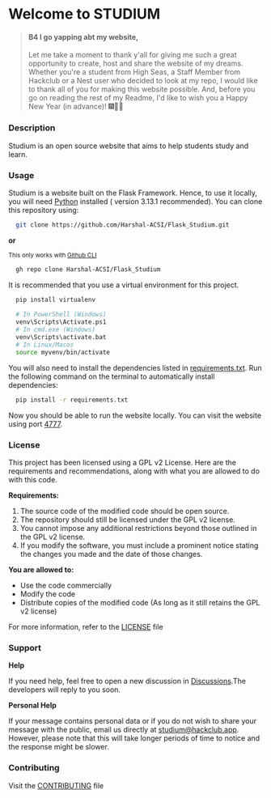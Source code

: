 # Welcome to STUDIUM

> #### B4 I go yapping abt my website,
> Let me take a moment to thank y'all for giving me such a great opportunity to create,
> host and share the website of my dreams.
> Whether you're a student from High Seas,
> a Staff Member from Hackclub or a Nest user who decided to look at my repo,
> I would like to thank all of you for making this website possible.
> And, before you go on reading the rest of my Readme, I'd like to wish you a Happy New Year (in advance)! 🎆🎉🎊


### Description

Studium is an open source website that aims to help students study and learn.

### Usage

Studium is a website built on the Flask Framework.
Hence, to use it locally, you will need [Python](https://www.python.org/downloads/release/python-3131/) installed (
version 3.13.1 recommended).
You can clone this repository using:

```bash
  git clone https://github.com/Harshal-ACSI/Flask_Studium.git
```

**or**

<sub>This only works with [Github CLI](https://cli.github.com/)</sub>

```bash
  gh repo clone Harshal-ACSI/Flask_Studium
```

It is recommended that you use a virtual environment for this project.

```bash
  pip install virtualenv
  
  # In PowerShell (Windows)
  venv\Scripts\Activate.ps1
  # In cmd.exe (Windows)
  venv\Scripts\activate.bat
  # In Linux/Macos
  source myvenv/bin/activate
```

You will also need to install the dependencies listed in [requirements.txt](../requirements.txt).
Run the following command on the terminal to automatically install dependencies:

```bash
  pip install -r requirements.txt
```

Now you should be able to run the website locally.
You can visit the website using port [4777](http://127.0.0.1:47777/).

### License

This project has been licensed using a GPL v2 License.
Here are the requirements and recommendations, along with what you are allowed to do with this code.

**Requirements:**

1. The source code of the modified code should be open source.
2. The repository should still be licensed under the GPL v2 license.
3. You cannot impose any additional restrictions beyond those outlined in the GPL v2 license.
4. If you modify the software, you must include a prominent notice stating the changes you made and the date of those
   changes.

**You are allowed to:**

- Use the code commercially
- Modify the code
- Distribute copies of the modified code (As long as it still retains the GPL v2 license)

For more information, refer to the [LICENSE](LICENSE) file

### Support

**Help**

If you need help, feel free to open a new discussion
in [Discussions](https://github.com/Harshal-ACSI/Flask_Studium/discussions/categories/help).The developers will reply
to you soon.

**Personal Help**

If your message contains personal data or if you do not wish to share your message with the public,
email us directly at <a href="mailto: studium@hackclub.app">studium@hackclub.app</a>.
However, please note that this will take longer periods of time to notice and the response might be slower.

### Contributing

Visit the [CONTRIBUTING](CONTRIBUTING.md) file

